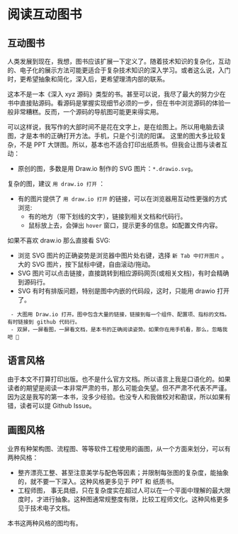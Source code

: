 # 阅读互动图书

## 互动图书

人类发展到现在，我想，图书应该扩展一下定义了。随着技术知识的复杂化，互动的、电子化的展示方法可能更适合于复杂技术知识的深入学习。或者这么说，入门时，更希望抽象和简化，深入后，更希望理清内部的联系。

这本不是一本《深入 xyz 源码》类型的书。甚至可以说，我尽了最大的努力少在书中直接贴源码。看源码是掌握实现细节必须的一步，但在书中浏览源码的体验一般非常糟糕。反而，一个源码的导航图可能更来得实用。

可以这样说，我写作的大部时间不是花在文字上，是在绘图上。所以用电脑去读图，才是本书的正确打开方法。手机，只是个引流的阳谋。
这里的图大多比较复杂，不是 PPT 大饼图。所以，基本也不适合打印出纸质书。但我会让图与读者互动：

- 原创的图，多数是用 Draw.io 制作的 SVG 图片：`*.drawio.svg`。

复杂的图，建议 `用 draw.io 打开` ：
- 有的图片提供了 `用 draw.io 打开` 的链接，可以在浏览器用互动性更强的方式浏览:
  - 有的地方（带下划线的文字），链接到相关文档和代码行。
  - 鼠标放上去，会弹出 `hover` 窗口，提示更多的信息。如配置文件内容。

如果不喜欢 draw.io 那么直接看 SVG:
- 浏览 SVG 图片的正确姿势是浏览器中图片处右键，选择 `新 Tab 中打开图片` 。大的 SVG 图片，按下鼠标中键，自由滚动/拖动。
- SVG 图片可以点击链接，直接跳转到相应源码网页(或相关文档)，有时会精确到源码行。
- SVG 有时有排版问题，特别是图中内嵌的代码段，这时，只能用 drawio 打开了。

```{hint}
 - 大图用 Draw.io 打开。图中包含大量的链接，链接到每一个组件、配置项、指标的文档。有时链接到 github 代码行。
 - 双屏，一屏看图，一屏看文档，是本书的正确阅读姿势。如果你在用手机看，那么，忽略我吧 🤦
```

## 语言风格
由于本文不打算打印出版。也不是什么官方文档。所以语言上我是口语化的。如果读者的期望是阅读一本非常严肃的书，那么可能会失望。但不严肃不代表不严谨。  
因为这是我写的第一本书，没多少经验。也没专人和我做校对和勘误，所以如果有错，读者可以提 Github Issue。


## 画图风格

业界有种架构图、流程图、等等软件工程使用的画图，从一个方面来划分，可以有两种风格：
- 整齐漂亮工整、甚至注意美学与配色等因素；并限制每张图的复杂度，能抽象的，就不要一下深入。这种风格更多见于 PPT 和 纸质书。
- 工程师图， 事无具细，只在复杂度实在超过人可以在一个平面中理解的最大限度时，才进行抽象。这种图通常规整度有限，比较工程师文化。这种风格更多见于技术电子文档。

本书这两种风格的图均有。

